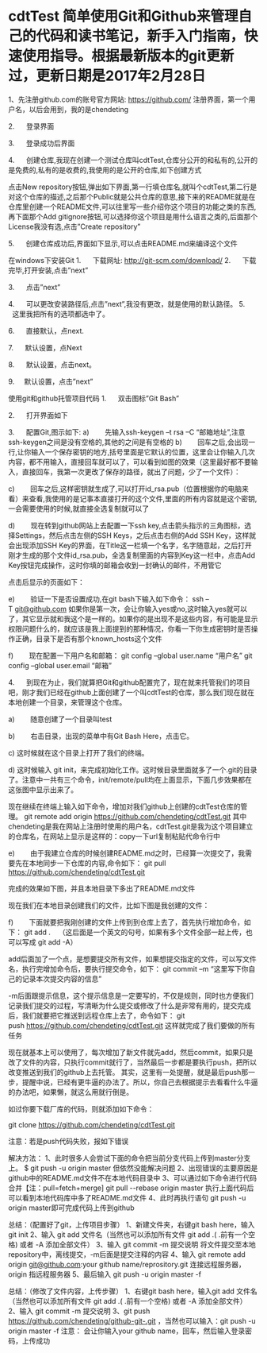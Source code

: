 ﻿# cdtTest 简单使用Git和Github来管理自己的代码和读书笔记，新手入门指南，快速使用指导。根据最新版本的git更新过，更新日期是2017年2月28日



1、先注册github.com的账号官方网站: https://github.com/
注册界面，第一个用户名，以后会用到，我的是chendeting



2.      登录界面


3.      登录成功后界面



4.      创建仓库,我现在创建一个测试仓库叫cdtTest,仓库分公开的和私有的,公开的是免费的,私有的是收费的,我使用的是公开的仓库,如下创建方式



点击New repository按钮,弹出如下界面,第一行填仓库名,就叫个cdtTest,第二行是对这个仓库的描述,之后那个Public就是公共仓库的意思,接下来的README就是在仓库里创建一个README文件,可以往里写一些介绍你这个项目的功能之类的东西,再下面那个Add gitignore按钮,可以选择你这个项目是用什么语言之类的,后面那个License我没有选,点击”Create repository”




5.      创建仓库成功后,界面如下显示,可以点击README.md来编译这个文件

在windows下安装Git
1.      下载网址: http://git-scm.com/download/
2.      下载完毕,打开安装,点击”next”

3.      点击”next”

4.      可以更改安装路径后,点击”next”,我没有更改，就是使用的默认路径。
5.      这里我把所有的选项都选中了。

6.      直接默认，点next.

7.      默认设置，点Next

8.      默认设置，点击next。

9.     默认设置，点击”next”


使用git和github托管项目代码
1.      双击图标”Git Bash”



2.      打开界面如下


3.      配置Git,图示如下:
a)        先输入ssh-keygen –t rsa –C “邮箱地址”,注意ssh-keygen之间是没有空格的,其他的之间是有空格的
b)        回车之后,会出现一行,让你输入一个保存密钥的地方,括号里面是它默认的位置，这里会让你输入几次内容，都不用输入，直接回车就可以了，可以看到如图的效果（这里最好都不要输入，直接回车，我第一次更改了保存的路径，就出了问题，少了一个文件）：

c)        回车之后,这样密钥就生成了,可以打开id_rsa.pub（位置根据你的电脑来看）来查看,我使用的是记事本直接打开的这个文件,里面的所有内容就是这个密钥,一会需要使用的时候,就直接全选复制就可以了

d)        现在转到github网站上去配置一下ssh key,点击箭头指示的三角图标，选择Settings，然后点击左侧的SSH Keys，之后点击右侧的Add SSH Key，这样就会出现添加SSH Key的界面，在Title这一栏填一个名字，名字随意起，之后打开刚才生成的那个文件id_rsa.pub，全选复制里面的内容到Key这一栏中，点击Add Key按钮完成操作，这时你填的邮箱会收到一封确认的邮件，不用管它






点击后显示的页面如下：

e)        验证一下是否设置成功,在git bash下输入如下命令：
ssh –T git@github.com
如果你是第一次，会让你输入yes或no,这时输入yes就可以了，其它显示就和我这个是一样的。如果你的是出现不是这些内容，有可能是显示权限问题什么的，就应该是我上面提到的那种情况，你看一下你生成密钥时是否操作正确，目录下是否有那个known_hosts这个文件

f)        现在配置一下用户名和邮箱：
git config –global user.name “用户名”
git config –global user.email “邮箱”


4.      到现在为止，我们就算把Git和github配置完了，现在就来托管我们的项目吧，刚才我们已经在github上面创建了一个叫cdtTest的仓库，那么我们现在就在本地创建一个目录，来管理这个仓库。

a)        随意创建了一个目录叫test



b)        右击目录，出现的菜单中有Git Bash Here，点击它。



c) 这时候就在这个目录上打开了我们的终端。

d) 这时候输入 git init，来完成初始化工作。这时候目录里面就多了一个.git的目录了。注意中一共有三个命令，init/remote/pull均在上面显示，下面几步效果都在这张图中显示出来了。



现在继续在终端上输入如下命令，增加对我们github上创建的cdtTest仓库的管理。
git remote add origin https://github.com/chendeting/cdtTest.git
其中chendeting是我在网站上注册时使用的用户名，cdtTest.git是我为这个项目建立的仓库名，在网站上显示是这样的：copy一下url复制粘贴代命令行中


e)        由于我建立仓库的时候创建README.md之时，已经算一次提交了，我需要先在本地同步一下仓库的内容,命令如下：
git pull https://github.com/chendeting/cdtTest.git

完成的效果如下图，并且本地目录下多出了README.md文件



现在我们在本地目录创建我们的文件，比如下图是我创建的文件：



f)        下面就要把我刚创建的文件上传到到仓库上去了，首先执行增加命令，如下：
git add .    （这后面是一个英文的句号，如果有多个文件全部一起上传，也可以写成 git add -A）


add后面加了一个点，是想要提交所有文件，如果想提交指定的文件，可以写文件名，执行完增加命令后，要执行提交命令，如下：
git commit –m “这里写下你自己的记录本次提交内容的信息”


-m后面跟提示信息，这个提示信息是一定要写的，不仅是规则，同时也方便我们记录我们提交的过程，写清晰为什么提交或修改了什么是非常有用的，提交完成后，我们就要把它推送到远程仓库上去了，命令如下：
git push https://github.com/chendeting/cdtTest.git
这样就完成了我们要做的所有任务



现在就基本上可以使用了，每次增加了新文件就先add，然后commit，如果只是改了文件的内容，只执行commit就行了，当然最后一步都是要执行push，把所以改变推送到我们的github上去托管。
其实，这里有一处提醒，就是最后push那一步，提醒中说，已经有更牛逼的办法了。所以，你自己去根据提示去看看什么牛逼的办法吧，如果懒，就这么用就行倒是。

如过你要下载厂库的代码，则就添加如下命令：

git clone https://github.com/chendeting/cdtTest.git 

注意：若是push代码失败，报如下错误


解决方法：
1、此时很多人会尝试下面的命令把当前分支代码上传到master分支上。
$ git push -u origin master
但依然没能解决问题
2、出现错误的主要原因是github中的README.md文件不在本地代码目录中
3、可以通过如下命令进行代码合并【注：pull=fetch+merge]
git pull --rebase origin master
执行上面代码后可以看到本地代码库中多了README.md文件
4、此时再执行语句 git push -u origin master即可完成代码上传到github


总结：（配置好了git，上传项目步骤）
1、新建文件夹，右键git bash here，输入git init
2、输入 git add 文件名（当然也可以添加所有文件 git add .( .前有一个空格) 或者 -A 添加全部文件） 
3、输入 git commit -m 提交说明 将文件提交至本地repository中，离线提交，-m后面是提交注释的内容
4、输入 git remote add origin git@github.com:your github name/reprository.git 连接远程服务器，origin 指远程服务器
5、最后输入 git push -u origin master -f

总结：（修改了文件内容，上传步骤）
1、右键git bash here，输入git add 文件名（当然也可以添加所有文件 git add .( .前有一个空格) 或者 -A 添加全部文件）
2、输入 git commit -m 提交说明
3、git push https://github.com/chendeting/github-git-.git ，当然也可以输入：git push -u origin master -f
注意： 会让你输入your github name，回车，然后输入登录密码，上传成功